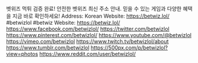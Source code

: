 벳위즈 먹튀 검증 완료! 안전한 벳위즈 최신 주소 안내. 믿을 수 있는 게임과 다양한 혜택을 지금 바로 확인하세요!
Address: Korean
Website:
https://betwiz.lol/
#betwizlol #betwiz
Website:
https://betwiz.lol/
https://www.facebook.com/betwizlol/
https://twitter.com/betwizlol
https://www.pinterest.com/betwizlol/
https://www.youtube.com/@betwizlol
https://vimeo.com/betwizlol
https://www.twitch.tv/betwizlol/about
https://www.tumblr.com/betwizlol
https://500px.com/p/betwizlol?view=photos
https://www.reddit.com/user/betwizlol/